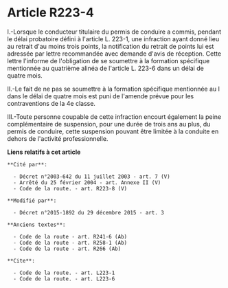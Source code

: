 # Article R223-4

I.-Lorsque le conducteur titulaire du permis de conduire a commis, pendant le délai probatoire défini à l'article L. 223-1,
une infraction ayant donné lieu au retrait d'au moins trois points, la notification du retrait de points lui est adressée par
lettre recommandée avec demande d'avis de réception. Cette lettre l'informe de l'obligation de se soumettre à la formation
spécifique mentionnée au quatrième  alinéa de l'article L. 223-6 dans un délai de quatre mois. 

II.-Le fait de ne pas se soumettre à la formation spécifique mentionnée au I dans le délai de quatre mois est puni de
l'amende prévue pour les contraventions de la 4e classe. 

III.-Toute personne coupable de cette infraction encourt également la peine complémentaire de suspension, pour une durée de
trois ans au plus, du permis de conduire, cette suspension pouvant être limitée à la conduite en dehors de l'activité
professionnelle.

**Liens relatifs à cet article**

	**Cité par**:

	  - Décret n°2003-642 du 11 juillet 2003 - art. 7 (V)
	  - Arrêté du 25 février 2004 - art. Annexe II (V)
	  - Code de la route. - art. R223-8 (V)

	**Modifié par**:

	  - Décret n°2015-1892 du 29 décembre 2015 - art. 3

	**Anciens textes**:

	  - Code de la route - art. R241-6 (Ab)
	  - Code de la route - art. R258-1 (Ab)
	  - Code de la route - art. R266 (Ab)

	**Cite**:

	  - Code de la route. - art. L223-1
	  - Code de la route. - art. L223-6
